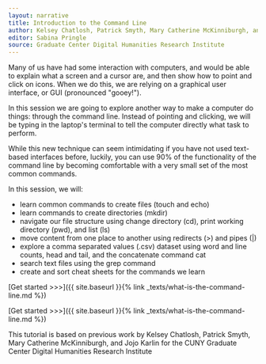 ```yaml
---
layout: narrative
title: Introduction to the Command Line
author: Kelsey Chatlosh, Patrick Smyth, Mary Catherine McKinniburgh, and Jojo Karlin
editor: Sabina Pringle
source: Graduate Center Digital Humanities Research Institute
---
```

Many of us have had some interaction with computers, and would be able to explain what a screen and a cursor are, and then show how to point and click on icons. When we do this, we are relying on a graphical user interface, or GUI (pronounced "gooey!").

In this session we are going to explore another way to make a computer do things: through the command line. Instead of pointing and clicking, we will be typing in the laptop's terminal to tell the computer directly what task to perform.

While this new technique can seem intimidating if you have not used text-based interfaces before, luckily, you can use 90% of the functionality of the command line by becoming comfortable with a very small set of the most common commands.

In this session, we will:

* learn common commands to create files (touch and echo)
* learn commands to create directories (mkdir)
* navigate our file structure using change directory (cd), print working directory (pwd), and list (ls)
* move content from one place to another using redirects (>) and pipes (|)
* explore a comma separated values (.csv) dataset using word and line counts, head and tail, and the concatenate command cat
* search text files using the grep command
* create and sort cheat sheets for the commands we learn

[Get started >>>]({{ site.baseurl }}{% link _texts/what-is-the-command-line.md %})

[Get started >>>]({{ site.baseurl }}{% link _texts/what-is-the-command-line.md %})

This tutorial is based on previous work by Kelsey Chatlosh, Patrick Smyth, Mary Catherine McKinniburgh, and Jojo Karlin for the CUNY Graduate Center Digital Humanities Research Institute
